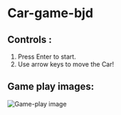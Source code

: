# Car-game-bjd

## Controls :
1. Press Enter to start.
2. Use arrow keys to move the Car!

## Game play images:
![Game-play image](https://github.com/bjd-2002/car-game/assets/111186404/109a049d-5385-48fa-830f-ee182f6673b7)
